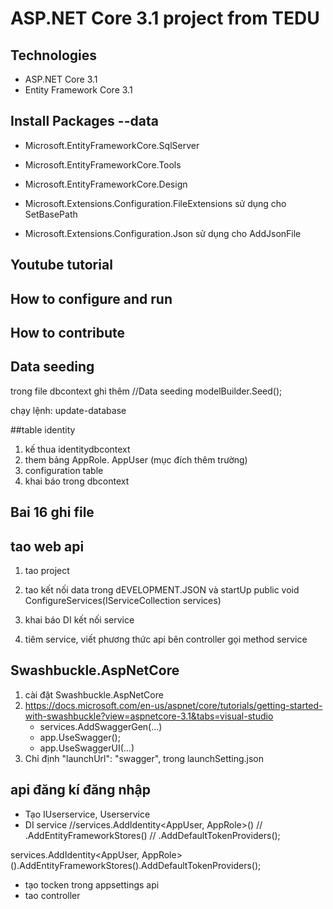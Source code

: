 ﻿# ASP.NET Core 3.1 project from TEDU
## Technologies
- ASP.NET Core 3.1
- Entity Framework Core 3.1
## Install Packages --data
- Microsoft.EntityFrameworkCore.SqlServer
- Microsoft.EntityFrameworkCore.Tools
- Microsoft.EntityFrameworkCore.Design

- Microsoft.Extensions.Configuration.FileExtensions sử dụng cho SetBasePath
- Microsoft.Extensions.Configuration.Json sử dụng cho AddJsonFile
## Youtube tutorial
## How to configure and run
## How to contribute

## Data seeding
trong file dbcontext ghi thêm 
//Data seeding
modelBuilder.Seed();

chạy lệnh: update-database

##table identity
1. kế thua identitydbcontext
2. them bảng AppRole. AppUser (mục đích thêm trường)
3. configuration table
4. khai báo trong dbcontext

## Bai 16 ghi file 
## tao web api
1. tao project
2. tao kết nối data trong dEVELOPMENT.JSON và startUp
	public void ConfigureServices(IServiceCollection services)

3. khai báo DI kết nối service
4. tiêm service, viết phương thức api bên controller gọi method service

## Swashbuckle.AspNetCore
1. cài đặt Swashbuckle.AspNetCore
2. https://docs.microsoft.com/en-us/aspnet/core/tutorials/getting-started-with-swashbuckle?view=aspnetcore-3.1&tabs=visual-studio
	- services.AddSwaggerGen(...)
	- app.UseSwagger();
	-  app.UseSwaggerUI(...)
3. Chỉ định "launchUrl": "swagger", trong launchSetting.json

## api đăng kí đăng nhập
- Tạo IUserservice, Userservice
- DI service
 //services.AddIdentity<AppUser, AppRole>()
   //     .AddEntityFrameworkStores<coreShopDbContext>()
//     .AddDefaultTokenProviders();

services.AddIdentity<AppUser, AppRole>().AddEntityFrameworkStores<coreShopDbContext>().AddDefaultTokenProviders();

- tạo tocken trong appsettings api
- tao controller